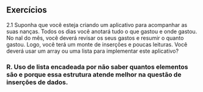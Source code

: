## Exercícios

2.1 Suponha que você esteja criando um aplicativo para acompanhar as suas
nanças.
Todos os dias você anotará tudo o que gastou e onde gastou. No nal do
mês, você deverá revisar os seus gastos e resumir o quanto gastou. Logo,
você terá um monte de inserções e poucas leituras. Você deverá usar um
array ou uma lista para implementar este aplicativo?

### R. Uso de lista encadeada por não saber quantos elementos são e porque essa estrutura atende melhor na questão de inserções de dados.